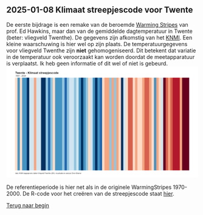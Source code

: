 ## 2025-01-08 Klimaat streepjescode voor Twente
De eerste bijdrage is een remake van de beroemde [Warming Stripes](https://showyourstripes.info) van prof. Ed Hawkins, maar dan van de gemiddelde dagtemperatuur in Twente (beter: vliegveld Twenthe). De gegevens zijn afkomstig van het [KNMI](https://www.knmi.nl/nederland-nu/klimatologie/daggegevens). Een kleine waarschuwing is hier wel op zijn plaats. De temperatuurgegevens voor vliegveld Twenthe zijn **niet** gehomogeniseerd. Dit betekent dat variatie in de temperatuur ook veroorzaakt kan worden doordat de meetapparatuur is verplaatst. Ik heb geen informatie of dit wel of niet is gebeurd.
![De klimaatstreepjescode voor Twente!](/klimaat/assets/Twente_klimaat_streepjescode_1951-2024.png "Klimaatstreepjescode Twente")
  
De referentieperiode is hier net als in de originele WarmingStripes 1970-2000. De R-code voor het creëren van de streepjescode staat [hier](/script/warming_stripes.R).

[Terug naar begin](../README.md)
